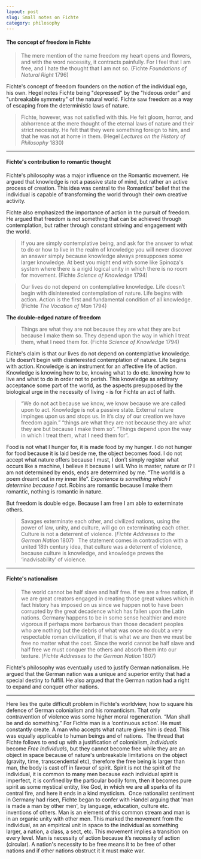 ```yaml
---
layout: post
slug: Small notes on Fichte
category: philosophy
---
```

#### The concept of freedom in Fichte
>The mere mention of the name freedom my heart opens and flowers, and with the word necessity, it contracts painfully. For I feel that I am free, and I hate the thought that I am not so.
>(Fichte _Foundations of Natural Right_ 1796)

Fichte's concept of freedom founders on the notion of the individual ego, his own. Hegel notes Fichte being "depressed" by the "hideous order" and "unbreakable symmetry" of the natural world. Fichte saw freedom as a way of escaping from the deterministic laws of nature.
>Fichte, however, was not satisfied with this. He felt gloom, horror, and abhorrence at the mere thought of the eternal laws of nature and their strict necessity. He felt that they were something foreign to him, and that he was not at home in them.
>(Hegel *Lectures on the History of Philosophy* 1830)
---

#### Fichte's contribution to romantic thought
Fichte's philosophy was a major influence on the Romantic movement. He argued that knowledge is not a passive state of mind, but rather an active process of creation. This idea was central to the Romantics' belief that the individual is capable of transforming the world through their own creative activity.

Fichte also emphasized the importance of action in the pursuit of freedom. He argued that freedom is not something that can be achieved through contemplation, but rather through constant striving and engagement with the world.
>If you are simply contemplative being, and ask for the answer to what to do or how to live in the realm of knowledge you will never discover an answer simply because knowledge always presupposes some larger knowledge. At best you might end with some like Spinoza's system where there is a rigid logical unity in which there is no room for movement.
(Fichte *Science of Knowledge* 1794)

>Our lives do not depend on contemplative knowledge. Life doesn’t begin with disinterested contemplation of nature. Life begins with action. Action is the first and fundamental condition of all knowledge.
(Fichte _The Vocation of Man_ 1794)

**The double-edged nature of freedom**
>Things are what they are not because they are what they are but because I make them so. They depend upon the way in which I treat them, what I need them for.
(Fichte _Science of Knowledge_ 1794)

Fichte's claim is that our lives do not depend on contemplative knowledge. Life doesn’t begin with disinterested contemplation of nature. Life begins with action. Knowledge is an instrument for an affective life of action. Knowledge is knowing how to be, knowing what to do etc. knowing how to live and what to do in order not to perish.
This knowledge as arbitrary acceptance some part of the world, as the aspects presupposed by the biological urge in the necessity of living - is for Fichte an act of faith.
>“We do not act because we know, we know because we are called upon to act. Knowledge is not a passive state. External nature impinges upon us and stops us. In it’s clay of our creation we have freedom again.”
>“things are what they are not because they are what they are but because I make them so”. “Things depend upon the way in which I treat them, what I need them for”. 

Food is not what I hunger for, it is made food by my hunger. I do not hunger for food because it is laid beside me, the object becomes food. I do not accept what nature offers because I must, I don’t simply register what occurs like a machine, I believe it because I will. Who is master, nature or I? I am not determined by ends, ends are determined by me. “The world is a poem dreamt out in my inner life”. *Experience is something which I determine because I act*. Robins are romantic because I make them romantic, nothing is romantic in nature. 

But freedom is double edge. Because I am free I am able to exterminate others. 
> Savages exterminate each other, and civilized nations, using the power of law, unity, and culture, will go on exterminating each other. Culture is not a deterrent of violence.
> (_Fichte Addresses to the German Nation_ 1807)
 
The statement comes in contradiction with a united 18th century idea, that culture was a deterrent of violence, because culture is knowledge, and knowledge proves the ‘inadvisability’ of violence.

---

#### Fichte's nationalism
>The world cannot be half slave and half free. If we are a free nation, if we are great creators engaged in creating those great values which in fact history has imposed on us since we happen not to have been corrupted by the great decadence which has fallen upon the Latin nations. Germany happens to be in some sense healthier and more vigorous if perhaps more barbarous than those decadent peoples who are nothing but the debris of what was once no doubt a very respectable roman civilization, if that is what we are then we must be free no matter what the cost. Since the world cannot be half slave and half free we must conquer the others and absorb them into our texture.
(_Fichte Addresses to the German Nation_ 1807)

Fichte's philosophy was eventually used to justify German nationalism. He argued that the German nation was a unique and superior entity that had a special destiny to fulfill. He also argued that the German nation had a right to expand and conquer other nations.

---

Here lies the quite difficult problem in Fichte's worldview, how to square his defence of German colonialism and his romanticism. That only contravention of violence was some higher moral regeneration. “Man shall be and do something.”
For Fichte man is a ‘continuous action’. He must constantly create. A man who accepts what nature gives him is dead. This was equally applicable to human beings and of nations. 
The thread that Fichte follows to end up with a justification of colonialism, *Individuals* become *Free Individuals*, but they cannot become free while they are an object in space because of nature's unbreakable limitations on the object (gravity, time, transcendental etc), therefore the free being is larger than man, the body is cast off in favour of spirit. Spirit is not the spirit of the individual, it is common to many men because each individual spirit is imperfect, it is confined by the particular bodily form, then it becomes pure spirit as some mystical entity, like God, in which we are all sparks of its central fire, and here it ends in a kind mysticism. 
Once nationalist sentiment in Germany had risen, Fichte began to confer with Handel arguing that 'man is made a man by other men', by language, education, culture etc. inventions of others. Man is an element of this common stream and man is in an organic unity with other men. This marked the movement from the individual, as an empirical unit in space to the individual as something larger, a nation, a class, a sect, etc. 
This movement implies a transition on every level. Man is necessity of action because it’s necessity of action (circular). A nation's necessity to be free means it to be free of other nations and if other nations obstruct it it must make war.
